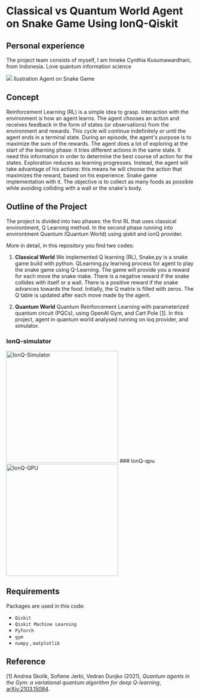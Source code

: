# Classical vs Quantum World Agent on Snake Game Using IonQ-Qiskit

## Personal experience
The project team consists of myself, I am Inneke Cynthia Kusumawardhani, from Indonesia. Love quantum information science

![](/img/AnimatedGames.gif)
Ilustration Agent on Snake Game

## Concept
Reinforcement Learning (RL) is a simple idea to grasp. Interaction with the environment is how an agent learns. The agent chooses an action and receives feedback in the form of states (or observations) from the environment and rewards. This cycle will continue indefinitely or until the agent ends in a terminal state. 
During an episode, the agent's purpose is to maximize the sum of the rewards. The agent does a lot of exploring at the start of the learning phase: it tries different actions in the same state. It need this information in order to determine the best course of action for the states. Exploration reduces as learning progresses. Instead, the agent will take advantage of his actions: this means he will choose the action that maximizes the reward, based on his experience.
Snake game implementation with it. The objective is to collect as many foods as possible while avoiding colliding with a wall or the snake's body.

## Outline of the Project
The project is divided into two phases: the first RL that uses classical environtment, Q Learning method. In the second phase running into environtment Quantum (Quantum World) using qiskit and ionQ provider.

More in detail, in this repository you find two codes:

1. **Classical World**
We implemented Q learning (RL), Snake.py is a snake game build with python. QLearning.py learning process for agent to play the snake game using Q-Learning. The game will provide you a reward for each move the snake make. There is a negative reward if the snake collides with itself or a wall. There is a positive reward if the snake advances towards the food. Initially, the Q matrix is filled with zeros. The Q table is updated after each move made by the agent.

2. **Quantum World**
Quantum Reinforcement Learning with parameterized quantum circuit (PQCs), using OpenAI Gym, and Cart Pole [[1]](#1). In this project, agent in quantum world analysed running on ioq provider, and simulator.
### IonQ-simulator
<img src="./img/IonQ-simulator.png" alt="IonQ-Simulator" width="300px">
### IonQ-qpu
<img src="./img/IonQ-qpu.png" alt="IonQ-QPU" width="300px">

## Requirements
Packages are used in this code:

* `Qiskit` 
* `Qiskit Machine Learning`
* `PyTorch`
* `gym`
* `numpy` , `matplotlib`


## Reference
<a id="1">[1]</a>  Andrea Skolik, Sofiene Jerbi, Vedran Dunjko (2021), _Quantum agents in the Gym: a variational quantum algorithm for deep Q-learning_, [arXiv:2103.15084](https://arxiv.org/abs/2103.15084).


